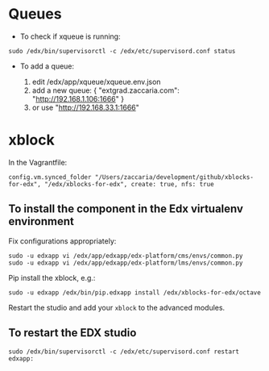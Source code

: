 
# Queues 

* To check if xqueue is running:

 `sudo /edx/bin/supervisorctl -c /edx/etc/supervisord.conf status`
 
* To add a queue:

    1. edit /edx/app/xqueue/xqueue.env.json
    2. add a new queue: { "extgrad.zaccaria.com": "http://192.168.1.106:1666" }
    3. or use "http://192.168.33.1:1666"

# xblock 

In the Vagrantfile:

    config.vm.synced_folder "/Users/zaccaria/development/github/xblocks-for-edx", "/edx/xblocks-for-edx", create: true, nfs: true

## To install the component in the Edx virtualenv environment 

Fix configurations appropriately:

    sudo -u edxapp vi /edx/app/edxapp/edx-platform/cms/envs/common.py
    sudo -u edxapp vi /edx/app/edxapp/edx-platform/lms/envs/common.py

Pip install the xblock, e.g.: 

    sudo -u edxapp /edx/bin/pip.edxapp install /edx/xblocks-for-edx/octave

Restart the studio and add your `xblock` to the advanced modules.

## To restart the EDX studio

    sudo /edx/bin/supervisorctl -c /edx/etc/supervisord.conf restart edxapp:

